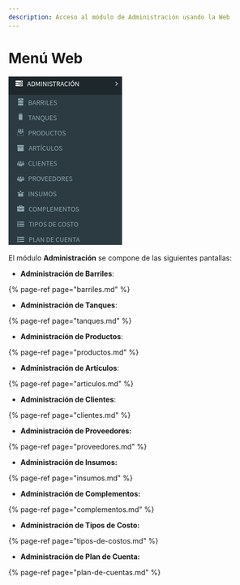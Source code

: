 ```yaml
---
description: Acceso al módulo de Administración usando la Web
---
```


# Menú Web

![](../../.gitbook/assets/menu-administracion.png)



El módulo **Administración** se compone de las siguientes pantallas:

* **Administración  de Barriles**: 

{% page-ref page="barriles.md" %}

* **Administración de Tanques**: 

{% page-ref page="tanques.md" %}

* **Administración de Productos**: 

{% page-ref page="productos.md" %}

* **Administración de Artículos**: 

{% page-ref page="articulos.md" %}

* **Administración de Clientes**: 

{% page-ref page="clientes.md" %}

* **Administración de Proveedores:** 

{% page-ref page="proveedores.md" %}

* **Administración de Insumos:**

{% page-ref page="insumos.md" %}

* **Administración de Complementos:**

{% page-ref page="complementos.md" %}

* **Administración de Tipos de Costo:**

{% page-ref page="tipos-de-costos.md" %}

* **Administración de Plan de Cuenta:**

{% page-ref page="plan-de-cuentas.md" %}

